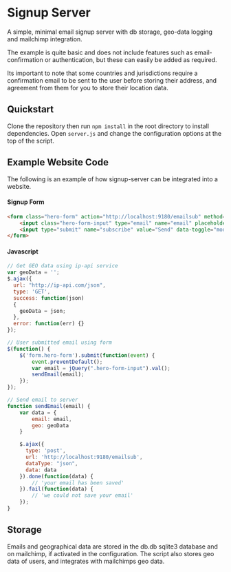 # Signup Server
A simple, minimal email signup server with db storage, geo-data logging and mailchimp integration.

The example is quite basic and does not include features such as email-confirmation or authentication, but these can easily be added as required.

Its important to note that some countries and jurisdictions require a confirmation email to be sent to the user before storing their address, and agreement from them for you to store their location data.

## Quickstart

Clone the repository then run `npm install` in the root directory to install dependencies. Open `server.js` and change the configuration options at the top of the script.

## Example Website Code

The following is an example of how signup-server can be integrated into a website.

#### Signup Form

```html
<form class="hero-form" action="http://localhost:9180/emailsub" method="post" id="hero-form" name="email-form" target="_blank" novalidate>
	<input class="hero-form-input" type="email" name="email" placeholder="Email me about your cool new product!">
	<input type="submit" name="subscribe" value="Send" data-toggle="modal" data-target="#signup-modal">
</form>
```

#### Javascript

```javascript
// Get GEO data using ip-api service
var geoData = '';
$.ajax({
  url: "http://ip-api.com/json",
  type: 'GET',
  success: function(json)
  {
    geoData = json;
  },
  error: function(err) {}
});

// User submitted email using form
$(function() {
	$('form.hero-form').submit(function(event) {
		event.preventDefault();
		var email = jQuery(".hero-form-input").val();
		sendEmail(email);
	});
});

// Send email to server
function sendEmail(email) {
	var data = {
		email: email,
		geo: geoData
	}

	$.ajax({
      type: 'post',
      url: 'http://localhost:9180/emailsub',
      dataType: "json",
      data: data
    }).done(function(data) {
		// 'your email has been saved'
    }).fail(function(data) {
		// 'we could not save your email'
    });
}
```

## Storage

Emails and geographical data are stored in the db.db sqlite3 database and on mailchimp, if activated in the configuration. The script also stores geo data of users, and integrates with mailchimps geo data. 

